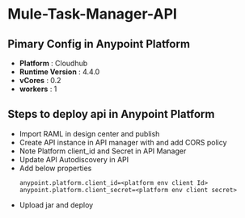 # Mule-Task-Manager-API

## Pimary Config in Anypoint Platform
- **Platform** : Cloudhub
- **Runtime Version** : 4.4.0
- **vCores** : 0.2
- **workers** : 1

## Steps to deploy api in Anypoint Platform
- Import RAML in design center and publish
- Create API instance in API manager with and add CORS policy
- Note Platform client_id and Secret in API Manager 
- Update API Autodiscovery in API
- Add below properties
    ```
    anypoint.platform.client_id=<platform env client Id>
    anypoint.platform.client_secret=<platform env client secret>
    ```
- Upload jar and deploy
